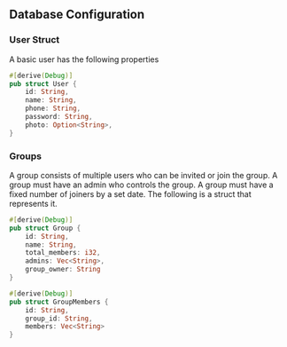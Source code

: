 ## Database Configuration 

### User Struct
A basic user has the following properties

```rust
#[derive(Debug)]
pub struct User {
    id: String,
    name: String,
    phone: String,
    password: String,
    photo: Option<String>,
}
```

### Groups
A group consists of multiple users who can be invited or join the group. A group must have an admin
who controls the group. A group must have a fixed number of joiners by a set date. The following is a struct that represents it.


```rust
#[derive(Debug)]
pub struct Group {
    id: String,
    name: String,
    total_members: i32,
    admins: Vec<String>,
    group_owner: String
}
```

```rust
#[derive(Debug)]
pub struct GroupMembers {
    id: String,
    group_id: String,
    members: Vec<String> 
}
```



